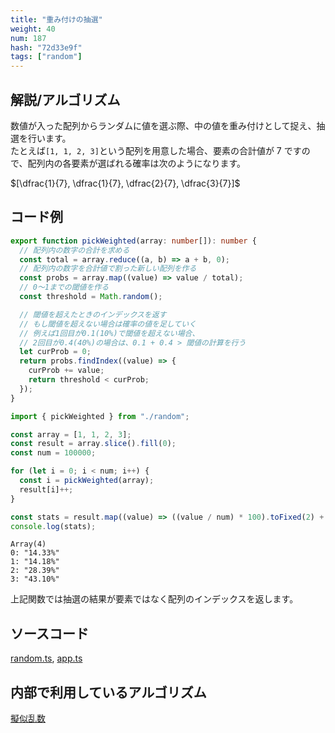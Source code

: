 ```yaml
---
title: "重み付けの抽選"
weight: 40
num: 187
hash: "72d33e9f"
tags: ["random"]
---
```


## 解説/アルゴリズム

数値が入った配列からランダムに値を選ぶ際、中の値を重み付けとして捉え、抽選を行います。  
たとえば`[1, 1, 2, 3]`という配列を用意した場合、要素の合計値が 7 ですので、配列内の各要素が選ばれる確率は次のようになります。

$[\dfrac{1}{7}, \dfrac{1}{7}, \dfrac{2}{7}, \dfrac{3}{7}]$

## コード例

```typescript
export function pickWeighted(array: number[]): number {
  // 配列内の数字の合計を求める
  const total = array.reduce((a, b) => a + b, 0);
  // 配列内の数字を合計値で割った新しい配列を作る
  const probs = array.map((value) => value / total);
  // 0～1までの閾値を作る
  const threshold = Math.random();

  // 閾値を超えたときのインデックスを返す
  // もし閾値を超えない場合は確率の値を足していく
  // 例えば1回目が0.1(10%)で閾値を超えない場合、
  // 2回目が0.4(40%)の場合は、0.1 + 0.4 > 閾値の計算を行う
  let curProb = 0;
  return probs.findIndex((value) => {
    curProb += value;
    return threshold < curProb;
  });
}
```

```typescript
import { pickWeighted } from "./random";

const array = [1, 1, 2, 3];
const result = array.slice().fill(0);
const num = 100000;

for (let i = 0; i < num; i++) {
  const i = pickWeighted(array);
  result[i]++;
}

const stats = result.map((value) => ((value / num) * 100).toFixed(2) + "%");
console.log(stats);
```

```text
Array(4)
0: "14.33%"
1: "14.18%"
2: "28.39%"
3: "43.10%"
```

上記関数では抽選の結果が要素ではなく配列のインデックスを返します。

## ソースコード

[random.ts](./static/code/72d33e9f/random.ts), [app.ts](./static/code/72d33e9f/app.ts)

## 内部で利用しているアルゴリズム

[擬似乱数](/e14deb99/)
